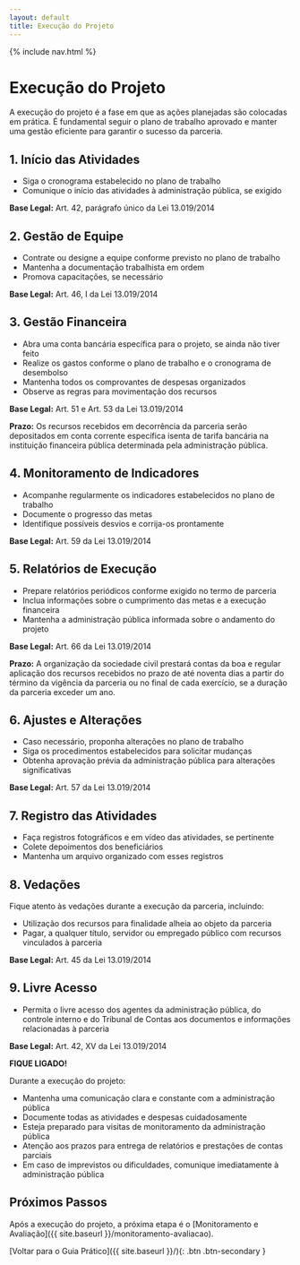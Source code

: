 ```yaml
---
layout: default
title: Execução do Projeto
---
```


<link rel="stylesheet" href="{{ site.font_awesome_url }}">
{% include nav.html %}

# <i class="fas fa-cogs"></i> Execução do Projeto

A execução do projeto é a fase em que as ações planejadas são colocadas em prática. É fundamental seguir o plano de trabalho aprovado e manter uma gestão eficiente para garantir o sucesso da parceria.

## <i class="fas fa-play-circle"></i> 1. Início das Atividades

- Siga o cronograma estabelecido no plano de trabalho
- Comunique o início das atividades à administração pública, se exigido

**Base Legal:** Art. 42, parágrafo único da Lei 13.019/2014

## <i class="fas fa-users"></i> 2. Gestão de Equipe

- Contrate ou designe a equipe conforme previsto no plano de trabalho
- Mantenha a documentação trabalhista em ordem
- Promova capacitações, se necessário

**Base Legal:** Art. 46, I da Lei 13.019/2014

## <i class="fas fa-money-bill-wave"></i> 3. Gestão Financeira

- Abra uma conta bancária específica para o projeto, se ainda não tiver feito
- Realize os gastos conforme o plano de trabalho e o cronograma de desembolso
- Mantenha todos os comprovantes de despesas organizados
- Observe as regras para movimentação dos recursos

**Base Legal:** Art. 51 e Art. 53 da Lei 13.019/2014

**Prazo:** Os recursos recebidos em decorrência da parceria serão depositados em conta corrente específica isenta de tarifa bancária na instituição financeira pública determinada pela administração pública.

## <i class="fas fa-chart-line"></i> 4. Monitoramento de Indicadores

- Acompanhe regularmente os indicadores estabelecidos no plano de trabalho
- Documente o progresso das metas
- Identifique possíveis desvios e corrija-os prontamente

**Base Legal:** Art. 59 da Lei 13.019/2014

## <i class="fas fa-file-alt"></i> 5. Relatórios de Execução

- Prepare relatórios periódicos conforme exigido no termo de parceria
- Inclua informações sobre o cumprimento das metas e a execução financeira
- Mantenha a administração pública informada sobre o andamento do projeto

**Base Legal:** Art. 66 da Lei 13.019/2014

**Prazo:** A organização da sociedade civil prestará contas da boa e regular aplicação dos recursos recebidos no prazo de até noventa dias a partir do término da vigência da parceria ou no final de cada exercício, se a duração da parceria exceder um ano.

## <i class="fas fa-exchange-alt"></i> 6. Ajustes e Alterações

- Caso necessário, proponha alterações no plano de trabalho
- Siga os procedimentos estabelecidos para solicitar mudanças
- Obtenha aprovação prévia da administração pública para alterações significativas

**Base Legal:** Art. 57 da Lei 13.019/2014

## <i class="fas fa-camera"></i> 7. Registro das Atividades

- Faça registros fotográficos e em vídeo das atividades, se pertinente
- Colete depoimentos dos beneficiários
- Mantenha um arquivo organizado com esses registros

## <i class="fas fa-ban"></i> 8. Vedações

Fique atento às vedações durante a execução da parceria, incluindo:
- Utilização dos recursos para finalidade alheia ao objeto da parceria
- Pagar, a qualquer título, servidor ou empregado público com recursos vinculados à parceria

**Base Legal:** Art. 45 da Lei 13.019/2014

## <i class="fas fa-sync"></i> 9. Livre Acesso

- Permita o livre acesso dos agentes da administração pública, do controle interno e do Tribunal de Contas aos documentos e informações relacionadas à parceria

**Base Legal:** Art. 42, XV da Lei 13.019/2014

<div class="fique-ligado">
<strong>FIQUE LIGADO!</strong> 

Durante a execução do projeto:
<ul>
<li>Mantenha uma comunicação clara e constante com a administração pública</li>
<li>Documente todas as atividades e despesas cuidadosamente</li>
<li>Esteja preparado para visitas de monitoramento da administração pública</li>
<li>Atenção aos prazos para entrega de relatórios e prestações de contas parciais</li>
<li>Em caso de imprevistos ou dificuldades, comunique imediatamente à administração pública</li>
</ul>
</div>

## Próximos Passos

Após a execução do projeto, a próxima etapa é o [Monitoramento e Avaliação]({{ site.baseurl }}/monitoramento-avaliacao).

[Voltar para o Guia Prático]({{ site.baseurl }}/){: .btn .btn-secondary }
